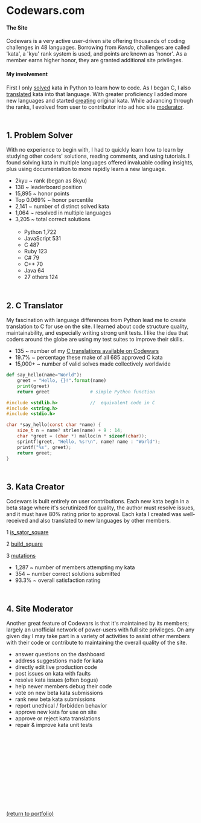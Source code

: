 # Codewars.com

#### The Site

<!-- <a href="https://codewars.com">Codewars</a> -->
Codewars is a very active user-driven site offering thousands of coding challenges in 48 languages. Borrowing from _Kendo_, challenges are called 'kata', a 'kyu' rank system is used, and points are known as 'honor'. As a member earns higher honor, they are granted additional site privileges.

#### My involvement

First I only <a href="https://rowcased.github.io/codewars.html#solver">solved</a> kata in Python to learn how to code. As I began C, I also <a href="https://rowcased.github.io/codewars.html#translator">translated</a> kata into that language. With greater proficiency I added more new languages and started <a href="https://rowcased.github.io/codewars.html#creator">creating</a> original kata. While advancing through the ranks, I evolved from user to contributor into ad hoc site <a href="https://rowcased.github.io/codewars.html#moderator">moderator</a>.

<h2 id="solver"><br>1. Problem Solver</h2>

With no experience to begin with, I had to quickly learn how to learn by studying other coders' solutions, reading comments, and using tutorials. I found solving kata in multiple languages offered invaluable coding insights, plus using documentation to more rapidly learn a new language.

* 2kyu ~ rank (began as 8kyu)
* 138 ~ leaderboard position 
* 15,895 ~ honor points 
* Top 0.069% ~ honor percentile
* 2,141 ~ number of distinct solved kata
* 1,064 ~ resolved in multiple languages
* 3,205 ~ total correct solutions<br><br>
  * <h style="white-space: pre;">Python      1,722</h>
  * <h style="white-space: pre;">JavaScript    531</h>
  * <h style="white-space: pre;">C                   487</h>
  * <h style="white-space: pre;">Ruby             123</h>
  * <h style="white-space: pre;">C#                   79</h>
  * <h style="white-space: pre;">C++                  70</h>
  * <h style="white-space: pre;">Java                 64</h>
  * <h style="white-space: pre;">27 others     124</h>
  
<h2 id="translator"><br>2. C Translator</h2>

My fascination with language differences from Python lead me to create translation to C for use on the site. I learned about code structure quality, maintainability, and especially writing strong unit tests. I like the idea that coders around the globe are using my test suites to improve their skills.

* 135 ~ number of my [C translations available on Codewars](/C_translations)
* 19.7% ~ percentage these make of all 685 approved C kata
* 15,000+ ~ number of valid solves made collectively worldwide

```python
def say_hello(name="World"):
    greet = "Hello, {}!".format(name)
    print(greet)
    return greet               # simple Python function
```
```c
#include <stdlib.h>            //  equivalent code in C
#include <string.h>
#include <stdio.h>

char *say_hello(const char *name) {
    size_t n = name? strlen(name) + 9 : 14;
    char *greet = (char *) malloc(n * sizeof(char));
    sprintf(greet, "Hello, %s!\n", name? name : "World");
    printf("%s", greet);
    return greet;
}
```

<h2 id="creator"><br>3. Kata Creator</h2>

Codewars is built entirely on user contributions. Each new kata begin in a beta stage where it's scrutinized for quality, the author must resolve issues, and it must have 80% rating prior to approval. Each kata I created was well-received and also translated to new languages by other members.

1 [is_sator_square](https://rowcased.github.io/is_sator_square)<br>
<!-- &nbsp;&nbsp;&nbsp;&nbsp;&nbsp;&nbsp;The first kata was based on a stone tablet found at Pompeii, known as a "sator square". It is an form of two dimentional palindrome admitting four symmetries. The coder of this kata must study the pattern of characters on the square and determine whether it conforms to the regulations of a sator square. -->

2 [build_square](https://rowcased.github.io/build_square)<br>
<!-- &nbsp;&nbsp;&nbsp;&nbsp;&nbsp;&nbsp;This one was based on my experience playing with toy blocks with my daughter and as a kid myself. I simply created a challenge for the coder to determine if a square could be built out of the available different-sized blocks. -->

3 [mutations](https://rowcased.github.io/mutations)<br>
<!-- &nbsp;&nbsp;&nbsp;&nbsp;&nbsp;&nbsp;This kata was inspired by playing word games on road trips. This game involves altering a word by changing one letter. The coder is tasked with running a game between two fictional players who are trying to think up new words, such that the program determines the winner of the game. -->

* 1,287 ~ number of members attempting my kata
* 354 ~ number correct solutions submitted
* 93.3% ~ overall satisfaction rating

<h2 id="moderator"><br>4. Site Moderator</h2>

Another great feature of Codewars is that it's maintained by its members; largely an unofficial network of power-users with full site privileges. On any given day I may take part in a variety of activities to assist other members with their code or contribute to maintaining the overall quality of the site.

* answer questions on the dashboard
* address suggestions made for kata
* directly edit live production code
* post issues on kata with faults
* resolve kata issues (often bogus)
* help newer members debug their code
* vote on new beta kata submissions 
* rank new beta kata submissions
* report unethical / forbidden behavior
* approve new kata for use on site
* approve or reject kata translations
* repair & improve kata unit tests
<br><br><br><br><br><br><br><br><br><br><br><br><br>

<a href="https://rowcased.github.io/">(return to portfolio)</a>

<!-- For more details see [GitHub Flavored Markdown](https://guides.github.com/features/mastering-markdown/). -->

